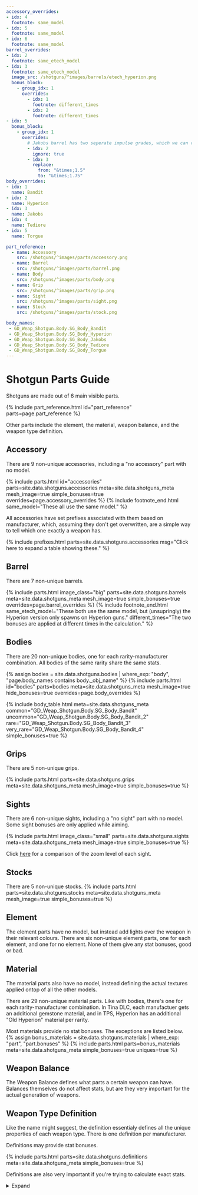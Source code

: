 ```yaml
---
accessory_overrides:
- idx: 4
  footnote: same_model
- idx: 5
  footnote: same_model
- idx: 6
  footnote: same_model
barrel_overrides:
- idx: 2
  footnote: same_etech_model
- idx: 3
  footnote: same_etech_model
  image_src: /shotguns/^images/barrels/etech_hyperion.png
  bonus_block:
    - group_idx: 1
      overrides:
        - idx: 1
          footnote: different_times
        - idx: 2
          footnote: different_times
- idx: 5
  bonus_block:
    - group_idx: 1
      overrides:
        # Jakobs barrel has two seperate impulse grades, which we can combine into one
        - idx: 2
          ignore: true
        - idx: 3
          replace:
            from: "&times;1.5"
            to: "&times;1.75"
body_overrides:
- idx: 1
  name: Bandit
- idx: 2
  name: Hyperion
- idx: 3
  name: Jakobs
- idx: 4
  name: Tediore
- idx: 5
  name: Torgue

part_reference:
  - name: Accessory
    src: /shotguns/^images/parts/accessory.png
  - name: Barrel
    src: /shotguns/^images/parts/barrel.png
  - name: Body
    src: /shotguns/^images/parts/body.png
  - name: Grip
    src: /shotguns/^images/parts/grip.png
  - name: Sight
    src: /shotguns/^images/parts/sight.png
  - name: Stock
    src: /shotguns/^images/parts/stock.png

body_names:
 - GD_Weap_Shotgun.Body.SG_Body_Bandit
 - GD_Weap_Shotgun.Body.SG_Body_Hyperion
 - GD_Weap_Shotgun.Body.SG_Body_Jakobs
 - GD_Weap_Shotgun.Body.SG_Body_Tediore
 - GD_Weap_Shotgun.Body.SG_Body_Torgue
---
```


# Shotgun Parts Guide
Shotguns are made out of 6 main visible parts.

<style>
#part_reference img {
    max-width: calc(var(--img-size-big) + var(--img-size-increment));
    max-height: calc(var(--img-size-big) + var(--img-size-increment));
    min-height: revert;
}
</style>
{% include part_reference.html id="part_reference" parts=page.part_reference %}

Other parts include the element, the material, weapon balance, and the weapon type definition.

## Accessory
There are 9 non-unique accessories, including a "no accessory" part with no model.

<style>
#accessories img {
    min-width: var(--img-size-standard);
    min-height: var(--img-size-standard);
    max-width: var(--img-size-big);
}
</style>
{% include parts.html 
    id="accessories"
    parts=site.data.shotguns.accessories
    meta=site.data.shotguns_meta
    mesh_image=true
    simple_bonuses=true
    overrides=page.accessory_overrides
%}
{% include footnote_end.html
    same_model="These all use the same model."
%}

All accessories have set prefixes associated with them based on manufacturer, which, assuming they
don't get overwritten, are a simple way to tell which one exactly a weapon has.

{% include prefixes.html
    parts=site.data.shotguns.accessories
    msg="Click here to expand a table showing these."
%}


## Barrel
There are 7 non-unique barrels.

{% include parts.html 
    image_class="big"
    parts=site.data.shotguns.barrels
    meta=site.data.shotguns_meta
    mesh_image=true
    simple_bonuses=true
    overrides=page.barrel_overrides
%}
{% include footnote_end.html
    same_etech_model="These both use the same model, but (unsupringly) the Hyperion version only spawns on Hyperion guns."
    different_times="The two bonuses are applied at different times in the calculation."
%}

## Bodies
There are 20 non-unique bodies, one for each rarity-manufacturer combination. All bodies of the
same rarity share the same stats.

<style>
#bodies > div:nth-child(2) > img {
    max-width: var(--img-size-big);
    min-height: var(--img-size-standard)
}
</style>
{% assign bodies = site.data.shotguns.bodies
                   | where_exp: "body", "page.body_names contains body._obj_name" %}
{% include parts.html
    id="bodies"
    parts=bodies
    meta=site.data.shotguns_meta
    mesh_image=true
    hide_bonuses=true
    overrides=page.body_overrides
%}

{% include body_table.html 
    meta=site.data.shotguns_meta
    common="GD_Weap_Shotgun.Body.SG_Body_Bandit"
    uncommon="GD_Weap_Shotgun.Body.SG_Body_Bandit_2"
    rare="GD_Weap_Shotgun.Body.SG_Body_Bandit_3"
    very_rare="GD_Weap_Shotgun.Body.SG_Body_Bandit_4"
    simple_bonuses=true
%}

## Grips
There are 5 non-unique grips.

{% include parts.html 
    parts=site.data.shotguns.grips
    meta=site.data.shotguns_meta
    mesh_image=true
    simple_bonuses=true
%}

## Sights
There are 6 non-unique sights, including a "no sight" part with no model. Some sight bonuses are
only applied while aiming.

{% include parts.html 
    image_class="small"
    parts=site.data.shotguns.sights
    meta=site.data.shotguns_meta
    mesh_image=true
    simple_bonuses=true
%}

Click [here](/shotguns/zoom/) for a comparison of the zoom level of each sight.

## Stocks
There are 5 non-unique stocks.
{% include parts.html 
    parts=site.data.shotguns.stocks
    meta=site.data.shotguns_meta
    mesh_image=true
    simple_bonuses=true
%}

## Element
The element parts have no model, but instead add lights over the weapon in their relevant colours.
There are six non-unique element parts, one for each element, and one for no element. None of them
give any stat bonuses, good or bad. 

## Material
The material parts also have no model, instead defining the actual textures applied ontop of all the
other models.

There are 29 non-unique material parts. Like with bodies, there's one for each rarity-manufacturer
combination. In Tina DLC, each manufactuer gets an additional gemstone material, and in TPS,
Hyperion has an additional "Old Hyperion" material per rarity.

Most materials provide no stat bonuses. The exceptions are listed below.
{% assign bonus_materials = site.data.shotguns.materials | where_exp: "part", "part.bonuses" %}
{% include parts.html
    parts=bonus_materials
    meta=site.data.shotguns_meta
    simple_bonuses=true
    uniques=true
%}

## Weapon Balance
The Weapon Balance defines what parts a certain weapon can have. Balances themselves do not affect
stats, but are they very important for the actual generation of weapons.

## Weapon Type Definition
Like the name might suggest, the definition essentialy defines all the unique properties of each
weapon type. There is one definition per manufacturer.

Definitions may provide stat bonuses. 

{% include parts.html
    parts=site.data.shotguns.definitions
    meta=site.data.shotguns_meta
    simple_bonuses=true
%}

Definitions are also very important if you're trying to calculate exact stats.

<details>
    <summary>Expand</summary>

To start with, they define the base values used by all stats stored on the weapon.

{% include definition_base_table.html meta=site.data.shotguns_meta %}

They also define all grade bonuses, and how exactly they get converted into standard bonuses.

{% include definition_grade_table.html meta=site.data.shotguns_meta %}

</details>
